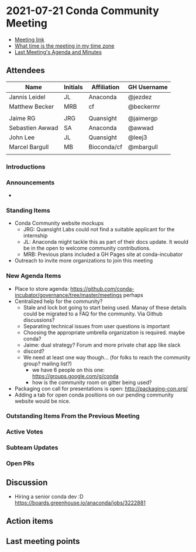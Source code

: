 # 2021-07-21 Conda Community Meeting

* [Meeting link](https://meet.google.com/owq-kbca-abk)
* [What time is the meeting in my time zone](https://arewemeetingyet.com/Chicago/2021-07-21/12:00/b/Conda%20community%20meeting)
* [Last Meeting's Agenda and Minutes](https://github.com/conda-incubator/governance/tree/master/meetings)


## Attendees

| Name               | Initials | Affiliation   | GH Username     |
| ------------------ | -------- |-------------- | --------------- |
| Jannis Leidel  | JL  | Anaconda | @jezdez |
| Matthew Becker | MRB | cf | @beckermr |
|  | | | |
| Jaime RG         | JRG      | Quansight     |  @jaimergp |
| Sebastien Awwad  | SA       | Anaconda      | @awwad |
| John Lee         | JL       | Quansight     | @leej3     |
| Marcel Bargull   | MB       | Bioconda/cf   | @mbargull |
|  | | | |

### Introductions


### Announcements

* 


### Standing Items

* Conda Community website mockups
    * JRG: Quansight Labs could not find a suitable applicant for the internship
    * JL: Anaconda might tackle this as part of their docs update. It would be in the open to welcome community contributions.
    * MRB: Previous plans included a GH Pages site at conda-incubator
* Outreach to invite more organizations to join this meeting


### New Agenda Items

* Place to store agenda: https://github.com/conda-incubator/governance/tree/master/meetings perhaps
* Centralized help for the community?
    * Stale  and lock bot going to start being used. Manay of these details could be migrated to a FAQ for the community. Via Github discussions?
    * Separating technical issues from user questions is important
    * Choosing the appropriate umbrella organization is required. maybe conda?
    * Jaime: dual strategy? Forum and more private chat app like slack
    * discord?
    * We need at least one way though...  (for folks to reach the community group?  mailing list?)
        * we have 6 people on this one: https://groups.google.com/g/conda
        * how is the community room on gitter being used?
* Packaging con call for presentations is open: http://packaging-con.org/
* Adding a tab for open conda positions on our pending community website would be nice.

### Outstanding Items From the Previous Meeting


### Active Votes


### Subteam Updates


### Open PRs


## Discussion
* Hiring a senior conda dev :D https://boards.greenhouse.io/anaconda/jobs/3222881

## Action items


## Last meeting points
